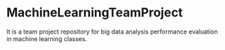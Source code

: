 # MachineLearningTeamProject
It is a team project repository for big data analysis performance evaluation in machine learning classes.
